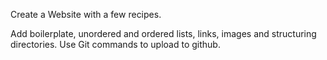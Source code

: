 Create a Website with a few recipes.

Add boilerplate, unordered and ordered lists, links, images and structuring directories.
Use Git commands to upload to github.